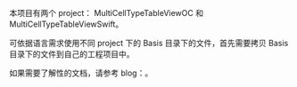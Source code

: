 
本项目有两个 project： MultiCellTypeTableViewOC 和 MultiCellTypeTableViewSwift。

可依据语言需求使用不同 project 下的 Basis 目录下的文件，首先需要拷贝 Basis 目录下的文件到自己的工程项目中。

如果需要了解性的文档，请参考 blog：[](http://www.jianshu.com/p/8d97c286f6f6)。
